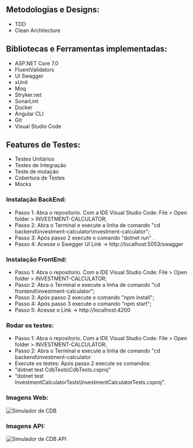 ## Metodologias e Designs:
- TDD
- Clean Architecture

## Bibliotecas e Ferramentas implementadas:
 
- ASP.NET Core 7.0
- FluentValidators
- UI Swagger
- xUnit
- Moq
- Stryker.net
- SonarLint
- Docker
- Angular CLI
- Git
- Visual Studio Code

## Features de Testes:

- Testes Unitários
- Testes de Integração
- Teste de mutação
- Cobertura de Testes
- Mocks

### Instalação BackEnd:
- Passo 1: Abra o repositorio. Com a IDE Visual Studio Code: File > Open folder > INVESTMENT-CALCULATOR;
- Passo 2: Abra o Terminal e execute a linha de comando "cd backend\investment-calculator\investment-calculator";
- Passo 3: Após passo 2 execute o comando "dotnet run" .
- Passo 4: Acesse o Swegger UI Link -> http://localhost:5053/swagger

### Instalação FrontEnd:
- Passo 1: Abra o repositorio. Com a IDE Visual Studio Code: File > Open folder > INVESTMENT-CALCULATOR;
- Passo 2: Abra o Terminal e execute a linha de comando "cd frontend\investment-calculator";
- Passo 3: Após passo 2 execute o comando "npm install";
- Passo 4: Após passo 3 execute o comando "npm start";
- Passo 5: Acesse o Link -> http://localhost:4200

### Rodar os testes:
- Passo 1: Abra o repositorio. Com a IDE Visual Studio Code: File > Open folder > INVESTMENT-CALCULATOR;
- Passo 2: Abra o Terminal e execute a linha de comando "cd backend\investment-calculator
- Execute os testes: Após passo 2 execute os comandos:
- "dotnet test CdbTests\CdbTests.csproj"
- "dotnet test InvestmentCalculatorTests\InvestmentCalculatorTests.csproj".

### Imagens Web:
<img src="https://i.imgur.com/xFpRJyW.png" alt="Simulador de CDB"> 

### Imagens API:
<img src="https://i.imgur.com/aov8ii3.png" alt="Simulador de CDB API">